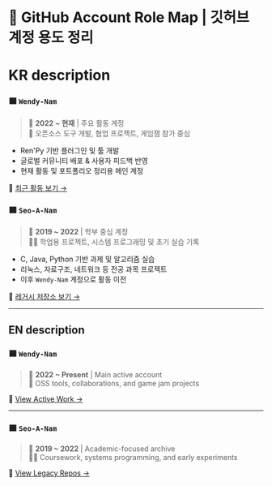 # 📁 GitHub Account Role Map | 깃허브 계정 용도 정리

# KR description

### 🟦 `Wendy-Nam`  
> 📆 **2022 ~ 현재** | 주요 활동 계정  
> 🔧 오픈소스 도구 개발, 협업 프로젝트, 게임잼 참가 중심

- Ren'Py 기반 플러그인 및 툴 개발  
- 글로벌 커뮤니티 배포 & 사용자 피드백 반영  
- 현재 활동 및 포트폴리오 정리용 메인 계정  

🔗 [최근 활동 보기 →](https://github.com/Wendy-Nam)

### 🟪 `Seo-A-Nam`  
> 📆 **2019 ~ 2022** | 학부 중심 계정  
> 🧑‍💻 학업용 프로젝트, 시스템 프로그래밍 및 초기 실습 기록

- C, Java, Python 기반 과제 및 알고리즘 실습  
- 리눅스, 자료구조, 네트워크 등 전공 과목 프로젝트  
- 이후 `Wendy-Nam` 계정으로 활동 이전  

🔗 [레거시 저장소 보기 →](https://github.com/Seo-A-Nam)


---

## EN description

### 🟦 `Wendy-Nam`  
> 📆 **2022 ~ Present** | Main active account  
> 🔧 OSS tools, collaborations, and game jam projects

🔗 [View Active Work →](https://github.com/Wendy-Nam)

---

### 🟪 `Seo-A-Nam`  
> 📆 **2019 ~ 2022** | Academic-focused archive  
> 🧑‍💻 Coursework, systems programming, and early experiments

🔗 [View Legacy Repos →](https://github.com/Seo-A-Nam)
